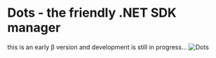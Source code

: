 # Dots - the friendly .NET SDK manager
this is an early β version and development is still in progress...
![Dots](https://johnnys.news/2023/01/Dots-a-dotnet-SDK-manager/title.jpg)
